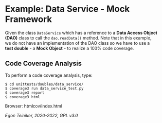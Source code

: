 # Example: Data Service - Mock Framework

Given the class `DataService` which has a reference to a **Data Access Object (DAO)**
class to call the `dao.readData()` method.
Note that in this example, we do not have an implementation of the DAO class so we have
to use a **test double** - a **Mock Object** - to realize a 100% code coverage.


## Code Coverage Analysis
To perform a code coverage analysis, type:
```
$ cd unittests/doubles/data_service/
$ coverage3 run data_service_test.py
$ coverage3 report 
$ coverage3 html
```

Browser: htmlcov/index.html



*Egon Teiniker, 2020-2022, GPL v3.0*